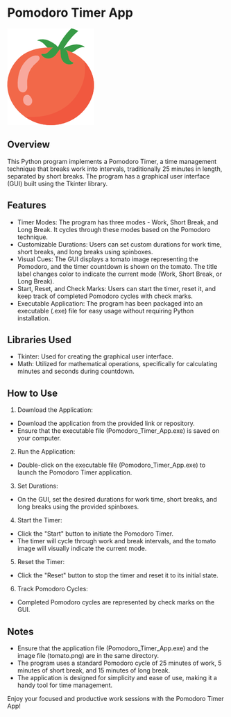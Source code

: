 # Pomodoro Timer App

<img src="tomato.png">

## Overview
This Python program implements a Pomodoro Timer, a time management technique that breaks work into intervals, traditionally 25 minutes in length, separated by short breaks. The program has a graphical user interface (GUI) built using the Tkinter library.

## Features
- Timer Modes: The program has three modes - Work, Short Break, and Long Break. It cycles through these modes based on the Pomodoro technique.
- Customizable Durations: Users can set custom durations for work time, short breaks, and long breaks using spinboxes.
- Visual Cues: The GUI displays a tomato image representing the Pomodoro, and the timer countdown is shown on the tomato. 
The title label changes color to indicate the current mode (Work, Short Break, or Long Break).
- Start, Reset, and Check Marks: Users can start the timer, reset it, and keep track of completed Pomodoro cycles with check marks.
- Executable Application: The program has been packaged into an executable (.exe) file for easy usage without requiring Python installation.

## Libraries Used
- Tkinter: Used for creating the graphical user interface.
- Math: Utilized for mathematical operations, specifically for calculating minutes and seconds during countdown.
  
## How to Use
1. Download the Application:
- Download the application from the provided link or repository.
- Ensure that the executable file (Pomodoro_Timer_App.exe) is saved on your computer.

2. Run the Application:
- Double-click on the executable file (Pomodoro_Timer_App.exe) to launch the Pomodoro Timer application.

3. Set Durations:
- On the GUI, set the desired durations for work time, short breaks, and long breaks using the provided spinboxes.

4. Start the Timer:
- Click the "Start" button to initiate the Pomodoro Timer.
- The timer will cycle through work and break intervals, and the tomato image will visually indicate the current mode.

5. Reset the Timer:
- Click the "Reset" button to stop the timer and reset it to its initial state.

6. Track Pomodoro Cycles:
- Completed Pomodoro cycles are represented by check marks on the GUI.

## Notes
- Ensure that the application file (Pomodoro_Timer_App.exe) and the image file (tomato.png) are in the same directory.
- The program uses a standard Pomodoro cycle of 25 minutes of work, 5 minutes of short break, and 15 minutes of long break.
- The application is designed for simplicity and ease of use, making it a handy tool for time management.


Enjoy your focused and productive work sessions with the Pomodoro Timer App!
